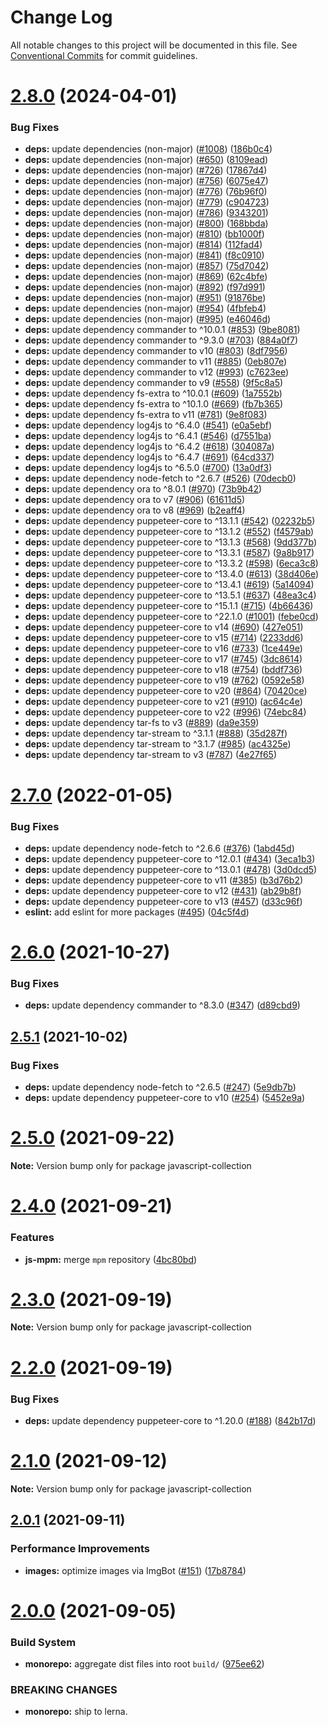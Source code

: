 # Change Log

All notable changes to this project will be documented in this file.
See [Conventional Commits](https://conventionalcommits.org) for commit guidelines.

# [2.8.0](https://github.com/sabertazimi/hust-web/compare/v2.7.0...v2.8.0) (2024-04-01)


### Bug Fixes

* **deps:** update dependencies (non-major) ([#1008](https://github.com/sabertazimi/hust-web/issues/1008)) ([186b0c4](https://github.com/sabertazimi/hust-web/commit/186b0c4ada2e427a2e46ea6c8e6ba91c83035f4e))
* **deps:** update dependencies (non-major) ([#650](https://github.com/sabertazimi/hust-web/issues/650)) ([8109ead](https://github.com/sabertazimi/hust-web/commit/8109eadfc849e3bf213fd35d3b95b870d40fc8f1))
* **deps:** update dependencies (non-major) ([#726](https://github.com/sabertazimi/hust-web/issues/726)) ([17867d4](https://github.com/sabertazimi/hust-web/commit/17867d45f964d59eb22a796fd256bdbe4651b7d4))
* **deps:** update dependencies (non-major) ([#756](https://github.com/sabertazimi/hust-web/issues/756)) ([6075e47](https://github.com/sabertazimi/hust-web/commit/6075e4795a7914cf1a0ff845b5799c29f75f89a5))
* **deps:** update dependencies (non-major) ([#776](https://github.com/sabertazimi/hust-web/issues/776)) ([76b96f0](https://github.com/sabertazimi/hust-web/commit/76b96f062a9c021bb9e94c65e05d8b7e4778fe3d))
* **deps:** update dependencies (non-major) ([#779](https://github.com/sabertazimi/hust-web/issues/779)) ([c904723](https://github.com/sabertazimi/hust-web/commit/c9047238134ab68993c55e59a2be32447e3c4a82))
* **deps:** update dependencies (non-major) ([#786](https://github.com/sabertazimi/hust-web/issues/786)) ([9343201](https://github.com/sabertazimi/hust-web/commit/9343201d9ce97e63bd37ff38cc3d54588d3f76cb))
* **deps:** update dependencies (non-major) ([#800](https://github.com/sabertazimi/hust-web/issues/800)) ([168bbda](https://github.com/sabertazimi/hust-web/commit/168bbda3b43223ea21181bfd56181e90331b266e))
* **deps:** update dependencies (non-major) ([#810](https://github.com/sabertazimi/hust-web/issues/810)) ([bb1000f](https://github.com/sabertazimi/hust-web/commit/bb1000f4034a096bea2f7e66a85cde66e245868a))
* **deps:** update dependencies (non-major) ([#814](https://github.com/sabertazimi/hust-web/issues/814)) ([112fad4](https://github.com/sabertazimi/hust-web/commit/112fad4fbc1ab7990b489b80e8be3422a03a1f7d))
* **deps:** update dependencies (non-major) ([#841](https://github.com/sabertazimi/hust-web/issues/841)) ([f8c0910](https://github.com/sabertazimi/hust-web/commit/f8c0910cba32d7fe11447e3e5962551bd282f7be))
* **deps:** update dependencies (non-major) ([#857](https://github.com/sabertazimi/hust-web/issues/857)) ([75d7042](https://github.com/sabertazimi/hust-web/commit/75d7042e47a3ad7145de97b92c0d59e3e3987319))
* **deps:** update dependencies (non-major) ([#869](https://github.com/sabertazimi/hust-web/issues/869)) ([62c4bfe](https://github.com/sabertazimi/hust-web/commit/62c4bfe06a12a51b3b764ebc56cd984dbe6e37eb))
* **deps:** update dependencies (non-major) ([#892](https://github.com/sabertazimi/hust-web/issues/892)) ([f97d991](https://github.com/sabertazimi/hust-web/commit/f97d991b772e8a36f3f3d9bf6d2c774716f509d3))
* **deps:** update dependencies (non-major) ([#951](https://github.com/sabertazimi/hust-web/issues/951)) ([91876be](https://github.com/sabertazimi/hust-web/commit/91876be71fa29719cac5ade7e24703d34e5421c1))
* **deps:** update dependencies (non-major) ([#954](https://github.com/sabertazimi/hust-web/issues/954)) ([4fbfeb4](https://github.com/sabertazimi/hust-web/commit/4fbfeb43a81f3a3fd05e3fb6530d505fb9b5c55b))
* **deps:** update dependencies (non-major) ([#995](https://github.com/sabertazimi/hust-web/issues/995)) ([e46046d](https://github.com/sabertazimi/hust-web/commit/e46046d2850553d4e905b31513d4be5d711d1c5c))
* **deps:** update dependency commander to ^10.0.1 ([#853](https://github.com/sabertazimi/hust-web/issues/853)) ([9be8081](https://github.com/sabertazimi/hust-web/commit/9be808112ebf131bfaf855955f06de6aba4aa49b))
* **deps:** update dependency commander to ^9.3.0 ([#703](https://github.com/sabertazimi/hust-web/issues/703)) ([884a0f7](https://github.com/sabertazimi/hust-web/commit/884a0f7074a33abf8464d4ce9c0db469a810dfec))
* **deps:** update dependency commander to v10 ([#803](https://github.com/sabertazimi/hust-web/issues/803)) ([8df7956](https://github.com/sabertazimi/hust-web/commit/8df79561e2e8131a7cbe2418bbf3857e9d90d87d))
* **deps:** update dependency commander to v11 ([#885](https://github.com/sabertazimi/hust-web/issues/885)) ([0eb807e](https://github.com/sabertazimi/hust-web/commit/0eb807e407bd1ee84871d1db8231241afbed9f03))
* **deps:** update dependency commander to v12 ([#993](https://github.com/sabertazimi/hust-web/issues/993)) ([c7623ee](https://github.com/sabertazimi/hust-web/commit/c7623ee5308004400d0084c3e2fec64d6581f62c))
* **deps:** update dependency commander to v9 ([#558](https://github.com/sabertazimi/hust-web/issues/558)) ([9f5c8a5](https://github.com/sabertazimi/hust-web/commit/9f5c8a5c87260a41673274b081100ab95487c24b))
* **deps:** update dependency fs-extra to ^10.0.1 ([#609](https://github.com/sabertazimi/hust-web/issues/609)) ([1a7552b](https://github.com/sabertazimi/hust-web/commit/1a7552b7b57e55aba267a64ad2ff31f1dfcaf7fc))
* **deps:** update dependency fs-extra to ^10.1.0 ([#669](https://github.com/sabertazimi/hust-web/issues/669)) ([fb7b365](https://github.com/sabertazimi/hust-web/commit/fb7b365484096ecb10ea7363d38f53bc0e218dff))
* **deps:** update dependency fs-extra to v11 ([#781](https://github.com/sabertazimi/hust-web/issues/781)) ([9e8f083](https://github.com/sabertazimi/hust-web/commit/9e8f08305b996fb4dc0ed2d8d77b8234f1100754))
* **deps:** update dependency log4js to ^6.4.0 ([#541](https://github.com/sabertazimi/hust-web/issues/541)) ([e0a5ebf](https://github.com/sabertazimi/hust-web/commit/e0a5ebf5ccf84aeb54c1b213177a3dbc8652531c))
* **deps:** update dependency log4js to ^6.4.1 ([#546](https://github.com/sabertazimi/hust-web/issues/546)) ([d7551ba](https://github.com/sabertazimi/hust-web/commit/d7551ba9ac6f65a05b8fe076213305f143fe279d))
* **deps:** update dependency log4js to ^6.4.2 ([#618](https://github.com/sabertazimi/hust-web/issues/618)) ([304087a](https://github.com/sabertazimi/hust-web/commit/304087a2fe115b1ca09f190884e77e22e5d016fa))
* **deps:** update dependency log4js to ^6.4.7 ([#691](https://github.com/sabertazimi/hust-web/issues/691)) ([64cd337](https://github.com/sabertazimi/hust-web/commit/64cd33706f391228e985552ac6fdc37283658e88))
* **deps:** update dependency log4js to ^6.5.0 ([#700](https://github.com/sabertazimi/hust-web/issues/700)) ([13a0df3](https://github.com/sabertazimi/hust-web/commit/13a0df3ff7b93572901831d0fe66babd36a7f12a))
* **deps:** update dependency node-fetch to ^2.6.7 ([#526](https://github.com/sabertazimi/hust-web/issues/526)) ([70decb0](https://github.com/sabertazimi/hust-web/commit/70decb0508b7462d95b283a5b87d10608269cac2))
* **deps:** update dependency ora to ^8.0.1 ([#970](https://github.com/sabertazimi/hust-web/issues/970)) ([73b9b42](https://github.com/sabertazimi/hust-web/commit/73b9b427a11b14d8150df169351835ffd5d43fee))
* **deps:** update dependency ora to v7 ([#906](https://github.com/sabertazimi/hust-web/issues/906)) ([61611d5](https://github.com/sabertazimi/hust-web/commit/61611d5e507df6b2873de3af2171aa8068366014))
* **deps:** update dependency ora to v8 ([#969](https://github.com/sabertazimi/hust-web/issues/969)) ([b2eaff4](https://github.com/sabertazimi/hust-web/commit/b2eaff41e50695a32d3ae93d016e047e930e0ab4))
* **deps:** update dependency puppeteer-core to ^13.1.1 ([#542](https://github.com/sabertazimi/hust-web/issues/542)) ([02232b5](https://github.com/sabertazimi/hust-web/commit/02232b5ac8c5267e8a1ff24c024a054ef2dd4ba3))
* **deps:** update dependency puppeteer-core to ^13.1.2 ([#552](https://github.com/sabertazimi/hust-web/issues/552)) ([f4579ab](https://github.com/sabertazimi/hust-web/commit/f4579ab0077c1f9808229e97f39695a9c330b70e))
* **deps:** update dependency puppeteer-core to ^13.1.3 ([#568](https://github.com/sabertazimi/hust-web/issues/568)) ([9dd377b](https://github.com/sabertazimi/hust-web/commit/9dd377b74dcad31b2c09c77089e818d483fa2e5b))
* **deps:** update dependency puppeteer-core to ^13.3.1 ([#587](https://github.com/sabertazimi/hust-web/issues/587)) ([9a8b917](https://github.com/sabertazimi/hust-web/commit/9a8b917b004b01a9a1d4243e4af4b2765d81bb3a))
* **deps:** update dependency puppeteer-core to ^13.3.2 ([#598](https://github.com/sabertazimi/hust-web/issues/598)) ([6eca3c8](https://github.com/sabertazimi/hust-web/commit/6eca3c892fbed721d0419a35bcb6bb52c24debfa))
* **deps:** update dependency puppeteer-core to ^13.4.0 ([#613](https://github.com/sabertazimi/hust-web/issues/613)) ([38d406e](https://github.com/sabertazimi/hust-web/commit/38d406e3fc2917f03d643032a0123948764fa3ea))
* **deps:** update dependency puppeteer-core to ^13.4.1 ([#619](https://github.com/sabertazimi/hust-web/issues/619)) ([5a14094](https://github.com/sabertazimi/hust-web/commit/5a14094540f9fd6d486a753b9871ed25f9e88f74))
* **deps:** update dependency puppeteer-core to ^13.5.1 ([#637](https://github.com/sabertazimi/hust-web/issues/637)) ([48ea3c4](https://github.com/sabertazimi/hust-web/commit/48ea3c40ee17dca0b689ac857ddea07a640f10f3))
* **deps:** update dependency puppeteer-core to ^15.1.1 ([#715](https://github.com/sabertazimi/hust-web/issues/715)) ([4b66436](https://github.com/sabertazimi/hust-web/commit/4b664364558bcd690451828dbada7e091256138d))
* **deps:** update dependency puppeteer-core to ^22.1.0 ([#1001](https://github.com/sabertazimi/hust-web/issues/1001)) ([febe0cd](https://github.com/sabertazimi/hust-web/commit/febe0cd197396074d918872e39eb16e4198f4c88))
* **deps:** update dependency puppeteer-core to v14 ([#690](https://github.com/sabertazimi/hust-web/issues/690)) ([427e051](https://github.com/sabertazimi/hust-web/commit/427e0518b420e5168bf57c755f49aa5e09ba9021))
* **deps:** update dependency puppeteer-core to v15 ([#714](https://github.com/sabertazimi/hust-web/issues/714)) ([2233dd6](https://github.com/sabertazimi/hust-web/commit/2233dd60164f85381f09c9fda6b9d6eedeb57851))
* **deps:** update dependency puppeteer-core to v16 ([#733](https://github.com/sabertazimi/hust-web/issues/733)) ([1ce449e](https://github.com/sabertazimi/hust-web/commit/1ce449e818e77291c2a43e66825af96352453e77))
* **deps:** update dependency puppeteer-core to v17 ([#745](https://github.com/sabertazimi/hust-web/issues/745)) ([3dc8614](https://github.com/sabertazimi/hust-web/commit/3dc8614af37c258da972353d12af79c194f6ce96))
* **deps:** update dependency puppeteer-core to v18 ([#754](https://github.com/sabertazimi/hust-web/issues/754)) ([bddf736](https://github.com/sabertazimi/hust-web/commit/bddf7365b31b74793047aab350fd5c98bae24c6f))
* **deps:** update dependency puppeteer-core to v19 ([#762](https://github.com/sabertazimi/hust-web/issues/762)) ([0592e58](https://github.com/sabertazimi/hust-web/commit/0592e58e69087fc61aa9302bf7fddc2bbe81beda))
* **deps:** update dependency puppeteer-core to v20 ([#864](https://github.com/sabertazimi/hust-web/issues/864)) ([70420ce](https://github.com/sabertazimi/hust-web/commit/70420ce9583a59d8daa9a85d51928876889ce649))
* **deps:** update dependency puppeteer-core to v21 ([#910](https://github.com/sabertazimi/hust-web/issues/910)) ([ac64c4e](https://github.com/sabertazimi/hust-web/commit/ac64c4ec708fb8cd081bb6cdf8260a2964c92bee))
* **deps:** update dependency puppeteer-core to v22 ([#996](https://github.com/sabertazimi/hust-web/issues/996)) ([74ebc84](https://github.com/sabertazimi/hust-web/commit/74ebc844a62e938cc6a75d7e933e2f1f2ae0e0d3))
* **deps:** update dependency tar-fs to v3 ([#889](https://github.com/sabertazimi/hust-web/issues/889)) ([da9e359](https://github.com/sabertazimi/hust-web/commit/da9e359a7d5485800f279805ee9c7bda4f34488b))
* **deps:** update dependency tar-stream to ^3.1.1 ([#888](https://github.com/sabertazimi/hust-web/issues/888)) ([35d287f](https://github.com/sabertazimi/hust-web/commit/35d287f800101bb5950a40e754f9bf9835d7449a))
* **deps:** update dependency tar-stream to ^3.1.7 ([#985](https://github.com/sabertazimi/hust-web/issues/985)) ([ac4325e](https://github.com/sabertazimi/hust-web/commit/ac4325eb45fa20fc5339f6a612653e480e2d2375))
* **deps:** update dependency tar-stream to v3 ([#787](https://github.com/sabertazimi/hust-web/issues/787)) ([4e27f65](https://github.com/sabertazimi/hust-web/commit/4e27f65fb528062713d0cb6722a304f5830e689a))





# [2.7.0](https://github.com/sabertazimi/hust-web/compare/v2.6.0...v2.7.0) (2022-01-05)


### Bug Fixes

* **deps:** update dependency node-fetch to ^2.6.6 ([#376](https://github.com/sabertazimi/hust-web/issues/376)) ([1abd45d](https://github.com/sabertazimi/hust-web/commit/1abd45d683cc943aade8ac28d2cc6d2a96aa428b))
* **deps:** update dependency puppeteer-core to ^12.0.1 ([#434](https://github.com/sabertazimi/hust-web/issues/434)) ([3eca1b3](https://github.com/sabertazimi/hust-web/commit/3eca1b393b62e71920ee82739b0c28bf90f2cbce))
* **deps:** update dependency puppeteer-core to ^13.0.1 ([#478](https://github.com/sabertazimi/hust-web/issues/478)) ([3d0dcd5](https://github.com/sabertazimi/hust-web/commit/3d0dcd5605ada79a300614d5259621f31a7b046a))
* **deps:** update dependency puppeteer-core to v11 ([#385](https://github.com/sabertazimi/hust-web/issues/385)) ([b3d76b2](https://github.com/sabertazimi/hust-web/commit/b3d76b2cea429cbf47b545b8059d4f875f9e5f28))
* **deps:** update dependency puppeteer-core to v12 ([#431](https://github.com/sabertazimi/hust-web/issues/431)) ([ab29b8f](https://github.com/sabertazimi/hust-web/commit/ab29b8f632d48aece527673097456276f1ee17f3))
* **deps:** update dependency puppeteer-core to v13 ([#457](https://github.com/sabertazimi/hust-web/issues/457)) ([d33c96f](https://github.com/sabertazimi/hust-web/commit/d33c96faa6f3f652c9746a9f39ed2ab44dded835))
* **eslint:** add eslint for more packages ([#495](https://github.com/sabertazimi/hust-web/issues/495)) ([04c5f4d](https://github.com/sabertazimi/hust-web/commit/04c5f4de8a62ee5d65b18c44d3c3126814f66fc8))





# [2.6.0](https://github.com/sabertazimi/hust-web/compare/v2.5.1...v2.6.0) (2021-10-27)


### Bug Fixes

* **deps:** update dependency commander to ^8.3.0 ([#347](https://github.com/sabertazimi/hust-web/issues/347)) ([d89cbd9](https://github.com/sabertazimi/hust-web/commit/d89cbd94ffa6070b987e40994e8b63f91ff2b0ea))





## [2.5.1](https://github.com/sabertazimi/hust-web/compare/v2.5.0...v2.5.1) (2021-10-02)


### Bug Fixes

* **deps:** update dependency node-fetch to ^2.6.5 ([#247](https://github.com/sabertazimi/hust-web/issues/247)) ([5e9db7b](https://github.com/sabertazimi/hust-web/commit/5e9db7b534986a8ca9bbc8dd77ca3a84c308cf61))
* **deps:** update dependency puppeteer-core to v10 ([#254](https://github.com/sabertazimi/hust-web/issues/254)) ([5452e9a](https://github.com/sabertazimi/hust-web/commit/5452e9a1dc537dc04b83004101f4b67d62c6ec41))





# [2.5.0](https://github.com/sabertazimi/hust-web/compare/v2.4.0...v2.5.0) (2021-09-22)

**Note:** Version bump only for package javascript-collection





# [2.4.0](https://github.com/sabertazimi/hust-web/compare/v2.3.0...v2.4.0) (2021-09-21)


### Features

* **js-mpm:** merge `mpm` repository ([4bc80bd](https://github.com/sabertazimi/hust-web/commit/4bc80bd6d5b2404fc1b2953133727dd47d0979bc))





# [2.3.0](https://github.com/sabertazimi/hust-web/compare/v2.2.0...v2.3.0) (2021-09-19)

**Note:** Version bump only for package javascript-collection





# [2.2.0](https://github.com/sabertazimi/hust-web/compare/v2.1.0...v2.2.0) (2021-09-19)


### Bug Fixes

* **deps:** update dependency puppeteer-core to ^1.20.0 ([#188](https://github.com/sabertazimi/hust-web/issues/188)) ([842b17d](https://github.com/sabertazimi/hust-web/commit/842b17d1aa53645a27ca2958678d3d893fbb520f))





# [2.1.0](https://github.com/sabertazimi/hust-web/compare/v2.0.1...v2.1.0) (2021-09-12)

**Note:** Version bump only for package javascript-collection





## [2.0.1](https://github.com/sabertazimi/hust-web/compare/v2.0.0...v2.0.1) (2021-09-11)


### Performance Improvements

* **images:** optimize images via ImgBot ([#151](https://github.com/sabertazimi/hust-web/issues/151)) ([17b8784](https://github.com/sabertazimi/hust-web/commit/17b87845c8d7b69fa2e5bdcd14cbc9377bbfa727))





# [2.0.0](https://github.com/sabertazimi/hust-web/compare/v1.2.0...v2.0.0) (2021-09-05)


### Build System

* **monorepo:** aggregate dist files into root `build/` ([975ee62](https://github.com/sabertazimi/hust-web/commit/975ee62aa2637702568a44bf978e6b723fb35e0f))


### BREAKING CHANGES

* **monorepo:** ship to lerna.
